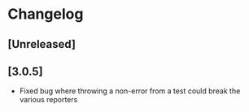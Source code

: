 # Changelog

## [Unreleased]

## [3.0.5]
- Fixed bug where throwing a non-error from a test could break the various reporters
